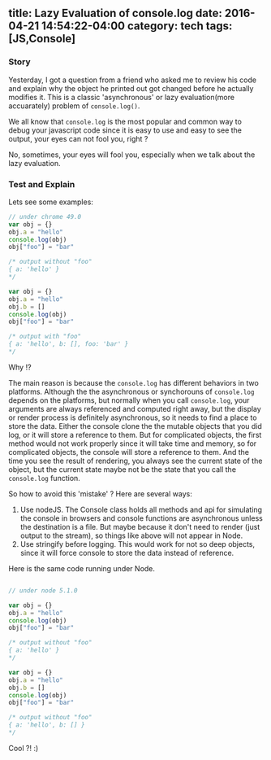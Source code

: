 title: Lazy Evaluation of console.log
date: 2016-04-21 14:54:22-04:00
category: tech
tags: [JS,Console]
---

### Story

Yesterday, I got a question from a friend who asked me to review his code and explain why the object he printed out got changed before he actually modifies it. This is a classic 'asynchronous' or lazy evaluation(more accuarately) problem of `console.log()`.

We all know that `console.log` is the most popular and common way to debug your javascript code since it is easy to use and easy to see the output, your eyes can not fool you, right ?

No, sometimes, your eyes will fool you, especially when we talk about the lazy evaluation.

### Test and Explain

Lets see some examples:

``` javascript
// under chrome 49.0
var obj = {}
obj.a = "hello"
console.log(obj)
obj["foo"] = "bar"

/* output without "foo"
{ a: 'hello' }
*/

var obj = {}
obj.a = "hello"
obj.b = []
console.log(obj)
obj["foo"] = "bar"

/* output with "foo"
{ a: 'hello', b: [], foo: 'bar' }
*/
```

Why !?

The main reason is because the `console.log` has different behaviors in two platforms. Although the the asynchronous or synchorouns of `console.log` depends on the platforms, but normally  when you call `console.log`, your arguments are always referenced and computed right away, but the display or render process is definitely asynchronous, so it needs to find a place to store the data. Either the console clone the the mutable objects that you did log, or it will store a reference to them. But for complicated objects, the first method would not work properly since it will take time and memory, so for complicated objects, the console will store a reference to them. And the time you see the result of rendering, you always see the current state of the object, but the current state maybe not be the state that you call the `console.log` function.

So how to avoid this 'mistake' ? Here are several ways:

1. Use nodeJS.
  The Console class holds all methods and api for simulating the console in browsers and console functions are asynchronous unless the destination is a file. But maybe because it don't need to render (just output to the stream), so things like above will not appear in Node.
2. Use stringify before logging.
  This would work for not so deep objects, since it will force console to store the data instead of reference.


Here is the same code running under Node.

``` javascript

// under node 5.1.0

var obj = {}
obj.a = "hello"
console.log(obj)
obj["foo"] = "bar"

/* output without "foo"
{ a: 'hello' }
*/

var obj = {}
obj.a = "hello"
obj.b = []
console.log(obj)
obj["foo"] = "bar"

/* output without "foo"
{ a: 'hello', b: [] }
*/
```

Cool ?! :)
